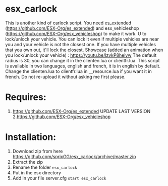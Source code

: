# esx_carlock

This is another kind of carlock script. You need es_extended (https://github.com/ESX-Org/es_extended) and esx_vehicleshop (https://github.com/ESX-Org/esx_vehicleshop) to make it work. U to lock/unlock your vehicle. You can lock it even if multiple vehicles are near you and your vehicle is not the closest one. If you have multiple vehicles that you own out, it'll lock the closest. Showcase (added an animation when you lock/unlock your vehicle) : https://youtu.be/lzvkP8heivw The default radius is 30, you can change it in the clienten.lua or clientfr.lua. This script is available in two languages, english and french, it is in english by default. Change the clienten.lua to clientfr.lua in __resource.lua if you want it in french. Do not re-upload it without asking me first please.


# Requires:
1. https://github.com/ESX-Org/es_extended  UPDATE LAST VERSION
2.https://github.com/ESX-Org/esx_vehicleshop

# Installation:
1. Download zip from here https://github.com/sprixGG/esx_carlock/archive/master.zip
2. Extract the zip 
3. Rename the folder `esx_carlock`
4. Put in the esx directory
5. Add in your file server.cfg `start esx_carlock`

